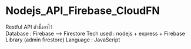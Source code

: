 # Nodejs_API_Firebase_CloudFN

Restful API ตัวนี้เอาไว้  
Database : Firebase --> Firestore
Tech used : nodejs + express + Firebase Library (admin firestore)
Language : JavaScript 
